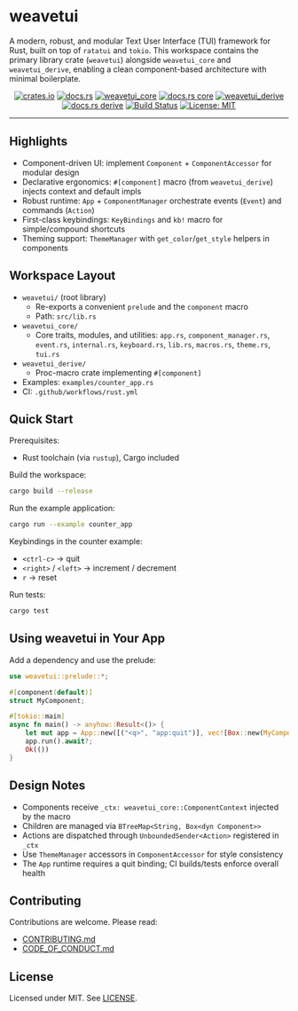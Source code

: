 # weavetui

A modern, robust, and modular Text User Interface (TUI) framework for Rust, built on top of `ratatui` and `tokio`. This workspace contains the primary library crate (`weavetui`) alongside `weavetui_core` and `weavetui_derive`, enabling a clean component-based architecture with minimal boilerplate.

<p align="center">
  <a href="https://crates.io/crates/weavetui"><img alt="crates.io" src="https://img.shields.io/crates/v/weavetui.svg"></a>
  <a href="https://docs.rs/weavetui"><img alt="docs.rs" src="https://img.shields.io/docsrs/weavetui"></a>
  <a href="https://crates.io/crates/weavetui_core"><img alt="weavetui_core" src="https://img.shields.io/crates/v/weavetui_core.svg"></a>
  <a href="https://docs.rs/weavetui_core"><img alt="docs.rs core" src="https://img.shields.io/docsrs/weavetui_core"></a>
  <a href="https://crates.io/crates/weavetui_derive"><img alt="weavetui_derive" src="https://img.shields.io/crates/v/weavetui_derive.svg"></a>
  <a href="https://docs.rs/weavetui_derive"><img alt="docs.rs derive" src="https://img.shields.io/docsrs/weavetui_derive"></a>
  <a href="https://github.com/mzyui/weavetui/actions/workflows/rust.yml"><img alt="Build Status" src="https://github.com/mzyui/weavetui/actions/workflows/rust.yml/badge.svg"></a>
  <a href="LICENSE"><img alt="License: MIT" src="https://img.shields.io/badge/License-MIT-blue.svg"></a>
</p>

---

## Highlights

- Component-driven UI: implement `Component` + `ComponentAccessor` for modular design
- Declarative ergonomics: `#[component]` macro (from `weavetui_derive`) injects context and default impls
- Robust runtime: `App` + `ComponentManager` orchestrate events (`Event`) and commands (`Action`)
- First-class keybindings: `KeyBindings` and `kb!` macro for simple/compound shortcuts
- Theming support: `ThemeManager` with `get_color`/`get_style` helpers in components

## Workspace Layout

- `weavetui/` (root library)
  - Re-exports a convenient `prelude` and the `component` macro
  - Path: `src/lib.rs`
- `weavetui_core/`
  - Core traits, modules, and utilities: `app.rs`, `component_manager.rs`, `event.rs`, `internal.rs`, `keyboard.rs`, `lib.rs`, `macros.rs`, `theme.rs`, `tui.rs`
- `weavetui_derive/`
  - Proc-macro crate implementing `#[component]`
- Examples: `examples/counter_app.rs`
- CI: `.github/workflows/rust.yml`

## Quick Start

Prerequisites:
- Rust toolchain (via `rustup`), Cargo included

Build the workspace:
```bash
cargo build --release
```

Run the example application:
```bash
cargo run --example counter_app
```
Keybindings in the counter example:
- `<ctrl-c>` → quit
- `<right>` / `<left>` → increment / decrement
- `r` → reset

Run tests:
```bash
cargo test
```

## Using weavetui in Your App

Add a dependency and use the prelude:
```rust
use weavetui::prelude::*;

#[component(default)]
struct MyComponent;

#[tokio::main]
async fn main() -> anyhow::Result<()> {
    let mut app = App::new([("<q>", "app:quit")], vec![Box::new(MyComponent::default())]);
    app.run().await?;
    Ok(())
}
```

## Design Notes

- Components receive `_ctx: weavetui_core::ComponentContext` injected by the macro
- Children are managed via `BTreeMap<String, Box<dyn Component>>`
- Actions are dispatched through `UnboundedSender<Action>` registered in `_ctx`
- Use `ThemeManager` accessors in `ComponentAccessor` for style consistency
- The `App` runtime requires a quit binding; CI builds/tests enforce overall health

## Contributing

Contributions are welcome. Please read:
- [CONTRIBUTING.md](CONTRIBUTING.md)
- [CODE_OF_CONDUCT.md](CODE_OF_CONDUCT.md)

## License

Licensed under MIT. See [LICENSE](LICENSE).